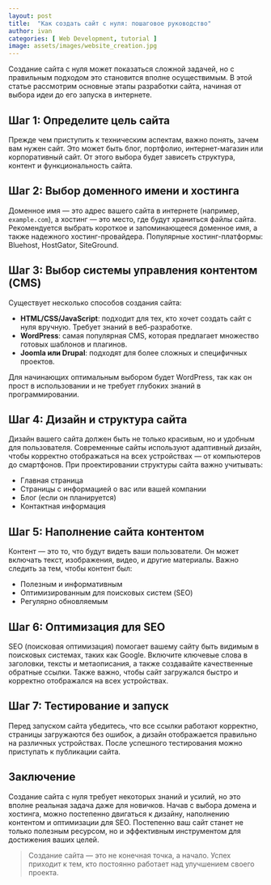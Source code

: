```yaml
---
layout: post
title:  "Как создать сайт с нуля: пошаговое руководство"
author: ivan
categories: [ Web Development, tutorial ]
image: assets/images/website_creation.jpg
---
```


Создание сайта с нуля может показаться сложной задачей, но с правильным подходом это становится вполне осуществимым. В этой статье рассмотрим основные этапы разработки сайта, начиная от выбора идеи до его запуска в интернете.

## Шаг 1: Определите цель сайта

Прежде чем приступить к техническим аспектам, важно понять, зачем вам нужен сайт. Это может быть блог, портфолио, интернет-магазин или корпоративный сайт. От этого выбора будет зависеть структура, контент и функциональность сайта.

## Шаг 2: Выбор доменного имени и хостинга

Доменное имя — это адрес вашего сайта в интернете (например, `example.com`), а хостинг — это место, где будут храниться файлы сайта. Рекомендуется выбрать короткое и запоминающееся доменное имя, а также надежного хостинг-провайдера. Популярные хостинг-платформы: Bluehost, HostGator, SiteGround.

## Шаг 3: Выбор системы управления контентом (CMS)

Существует несколько способов создания сайта: 

- **HTML/CSS/JavaScript**: подходит для тех, кто хочет создать сайт с нуля вручную. Требует знаний в веб-разработке.
- **WordPress**: самая популярная CMS, которая предлагает множество готовых шаблонов и плагинов.
- **Joomla или Drupal**: подходят для более сложных и специфичных проектов.

Для начинающих оптимальным выбором будет WordPress, так как он прост в использовании и не требует глубоких знаний в программировании.

## Шаг 4: Дизайн и структура сайта

Дизайн вашего сайта должен быть не только красивым, но и удобным для пользователя. Современные сайты используют адаптивный дизайн, чтобы корректно отображаться на всех устройствах — от компьютеров до смартфонов. При проектировании структуры сайта важно учитывать:

- Главная страница
- Страницы с информацией о вас или вашей компании
- Блог (если он планируется)
- Контактная информация

## Шаг 5: Наполнение сайта контентом

Контент — это то, что будут видеть ваши пользователи. Он может включать текст, изображения, видео, и другие материалы. Важно следить за тем, чтобы контент был:

- Полезным и информативным
- Оптимизированным для поисковых систем (SEO)
- Регулярно обновляемым

## Шаг 6: Оптимизация для SEO

SEO (поисковая оптимизация) помогает вашему сайту быть видимым в поисковых системах, таких как Google. Включите ключевые слова в заголовки, тексты и метаописания, а также создавайте качественные обратные ссылки. Также важно, чтобы сайт загружался быстро и корректно отображался на всех устройствах.

## Шаг 7: Тестирование и запуск

Перед запуском сайта убедитесь, что все ссылки работают корректно, страницы загружаются без ошибок, а дизайн отображается правильно на различных устройствах. После успешного тестирования можно приступать к публикации сайта.

## Заключение

Создание сайта с нуля требует некоторых знаний и усилий, но это вполне реальная задача даже для новичков. Начав с выбора домена и хостинга, можно постепенно двигаться к дизайну, наполнению контентом и оптимизации для SEO. Постепенно ваш сайт станет не только полезным ресурсом, но и эффективным инструментом для достижения ваших целей.

> Создание сайта — это не конечная точка, а начало. Успех приходит к тем, кто постоянно работает над улучшением своего проекта.
